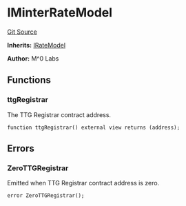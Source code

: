 # IMinterRateModel
[Git Source](https://github.com/MZero-Labs/protocol/blob/3382fb7336bbc7276e0c3f51da451c9fa6e0016f/src/rateModels/interfaces/IMinterRateModel.sol)

**Inherits:**
[IRateModel](/src/interfaces/IRateModel.sol/interface.IRateModel.md)

**Author:**
M^0 Labs


## Functions
### ttgRegistrar

The TTG Registrar contract address.


```solidity
function ttgRegistrar() external view returns (address);
```

## Errors
### ZeroTTGRegistrar
Emitted when TTG Registrar contract address is zero.


```solidity
error ZeroTTGRegistrar();
```

